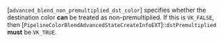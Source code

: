 [`advanced_blend_non_premultiplied_dst_color`] specifies whether the
destination color  **can**  be treated as non-premultiplied.
If this is `VK_FALSE`, then
[`PipelineColorBlendAdvancedStateCreateInfoEXT`]::`dstPremultiplied` **must**  be `VK_TRUE`.
